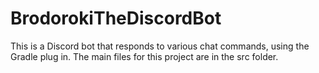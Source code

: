 # BrodorokiTheDiscordBot
This is a Discord bot that responds to various chat commands, using the Gradle plug in. The main files for this project are in the src folder.
